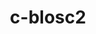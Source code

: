 ---
title: "c-blosc2"
layout: cache
categories: [package, v2025.07.0]
meta: {"compilers": ["cce@18.0.0", "gcc@11.1.0", "gcc@11.4.0", "gcc@12.4.0"], "num_specs": 6, "num_specs_by_stack": {"aws-pcluster-neoverse_v1": 1, "data-vis-sdk": 1, "e4s": 2, "e4s-cray-rhel": 1, "e4s-neoverse-v2": 1, "e4s-rocm-external": 1, "root": 6}, "oss": ["amzn2", "rhel8", "ubuntu20.04", "ubuntu22.04"], "platforms": ["linux"], "stacks": ["aws-pcluster-neoverse_v1", "data-vis-sdk", "e4s", "e4s-cray-rhel", "e4s-neoverse-v2", "e4s-rocm-external", "root"], "targets": ["neoverse_v1", "neoverse_v2", "x86_64_v3"], "versions": ["2.15.1"]}
spec_details: [{"compiler": "cce@18.0.0", "hash": "6gvooo44cwcfchta4i5xfufh3qnt3x3a", "os": "rhel8", "platform": "linux", "size": "-", "stacks": ["e4s-cray-rhel", "root"], "target": "x86_64_v3", "variants": ["+avx2", "build_system=cmake", "build_type=Release", "generator=make", "~ipo", "+lizard", "+lz4", "+snappy", "+zlib", "+zstd"], "versions": ["2.15.1"]}, {"compiler": "gcc@11.4.0", "hash": "jxmloxwerr4j7xuc562ngpu7qkstogat", "os": "ubuntu22.04", "platform": "linux", "size": "-", "stacks": ["e4s", "e4s-rocm-external", "root"], "target": "x86_64_v3", "variants": ["+avx2", "build_system=cmake", "build_type=Release", "generator=make", "~ipo", "+lizard", "+lz4", "+snappy", "+zlib", "+zstd"], "versions": ["2.15.1"]}, {"compiler": "gcc@11.1.0", "hash": "rf5h7nqz5drxuz4qj7ju75aq3w2s2jv7", "os": "ubuntu20.04", "platform": "linux", "size": "-", "stacks": ["data-vis-sdk", "root"], "target": "x86_64_v3", "variants": ["+avx2", "build_system=cmake", "build_type=Release", "generator=make", "~ipo", "+lizard", "+lz4", "+snappy", "+zlib", "+zstd"], "versions": ["2.15.1"]}, {"compiler": "gcc@11.4.0", "hash": "sunetuu3ysx5ceuk7alnhftdvvirk776", "os": "ubuntu22.04", "platform": "linux", "size": "-", "stacks": ["e4s", "root"], "target": "x86_64_v3", "variants": ["+avx2", "build_system=cmake", "build_type=Release", "generator=make", "~ipo", "+lizard", "+lz4", "+snappy", "+zlib", "+zstd"], "versions": ["2.15.1"]}, {"compiler": "gcc@12.4.0", "hash": "vjsxf2l6x4bxj4jcuor22mecbxnqnbrh", "os": "amzn2", "platform": "linux", "size": "-", "stacks": ["aws-pcluster-neoverse_v1", "root"], "target": "neoverse_v1", "variants": ["+avx2", "build_system=cmake", "build_type=Release", "generator=make", "~ipo", "+lizard", "+lz4", "+snappy", "+zlib", "+zstd"], "versions": ["2.15.1"]}, {"compiler": "gcc@11.4.0", "hash": "xvztuve6lam6snvles5prwto4r6whe5u", "os": "ubuntu22.04", "platform": "linux", "size": "-", "stacks": ["e4s-neoverse-v2", "root"], "target": "neoverse_v2", "variants": ["+avx2", "build_system=cmake", "build_type=Release", "generator=make", "~ipo", "+lizard", "+lz4", "+snappy", "+zlib", "+zstd"], "versions": ["2.15.1"]}]
---